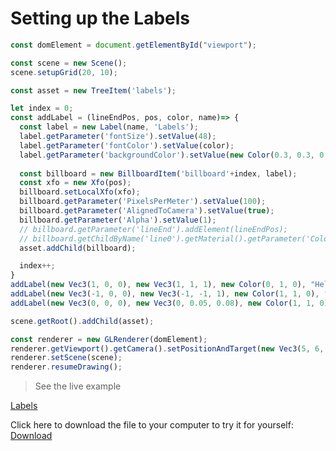 # Setting up the Labels


```javascript
const domElement = document.getElementById("viewport");

const scene = new Scene();
scene.setupGrid(20, 10);

const asset = new TreeItem('labels');

let index = 0;
const addLabel = (lineEndPos, pos, color, name)=> {
  const label = new Label(name, 'Labels');
  label.getParameter('fontSize').setValue(48);
  label.getParameter('fontColor').setValue(color);
  label.getParameter('backgroundColor').setValue(new Color(0.3, 0.3, 0.3));
  
  const billboard = new BillboardItem('billboard'+index, label);
  const xfo = new Xfo(pos);
  billboard.setLocalXfo(xfo);
  billboard.getParameter('PixelsPerMeter').setValue(100);
  billboard.getParameter('AlignedToCamera').setValue(true);
  billboard.getParameter('Alpha').setValue(1);
  // billboard.getParameter('lineEnd').addElement(lineEndPos);
  // billboard.getChildByName('line0').getMaterial().getParameter('Color').setValue(new Color(.7, .7, .7));
  asset.addChild(billboard);

  index++;
}
addLabel(new Vec3(1, 0, 0), new Vec3(1, 1, 1), new Color(0, 1, 0), "Hello");
addLabel(new Vec3(-1, 0, 0), new Vec3(-1, -1, 1), new Color(1, 1, 0), "Long");
addLabel(new Vec3(0, 0, 0), new Vec3(0, 0.05, 0.08), new Color(1, 1, 0), "MyCustomLabel");

scene.getRoot().addChild(asset);

const renderer = new GLRenderer(domElement);
renderer.getViewport().getCamera().setPositionAndTarget(new Vec3(5, 6, 3), new Vec3(0, 0, 0));
renderer.setScene(scene);
renderer.resumeDrawing();
```



> See the live example

[Labels](./Labels.html ':include :type=iframe width=100% height=800px')

Click here to download the file to your computer to try it for yourself: 
<a id="raw-url" href="./tutorials/Labels.html" download>Download</a>


<!-- [MultilingualLabels](./MultilingualLabels.html ':include :type=iframe width=100% height=800px') -->

<!-- 
Click here to download the file to your computer to try it for yourself: 
<a id="raw-url" href="./tutorials/MultilingualLabels.html" download>Download</a>  -->

<!-- 
[zea_engine_DynamicScenes_Gears](https://codesandbox.io/embed/zeaenginedynamicscenesgears-4yhoz?fontsize=14&theme=dark ':include :type=iframe width=100% height=600px allow="accelerometer; ambient-light-sensor; camera; encrypted-media; geolocation; gyroscope; hid; microphone; midi; payment; usb; vr; xr" sandbox="allow-forms allow-modals allow-popups allow-presentation allow-same-origin allow-scripts"') -->


